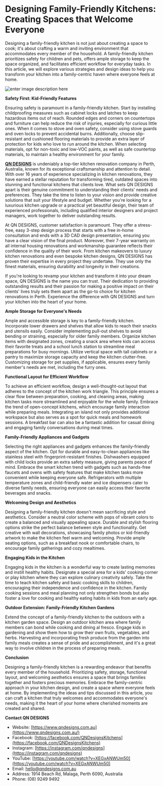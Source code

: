 # Designing Family-Friendly Kitchens: Creating Spaces that Welcome Everyone

Designing a family-friendly kitchen is not just about creating a space to cook; it's about crafting a warm and inviting environment that accommodates every member of the household. A family-friendly kitchen prioritizes safety for children and pets, offers ample storage to keep the space organized, and facilitates efficient workflow for everyday tasks. In this article, we will explore various strategies and design ideas to help you transform your kitchen into a family-centric haven where everyone feels at home.


![enter image description here](https://blogger.googleusercontent.com/img/b/R29vZ2xl/AVvXsEjTYUd-3CxIG03q4y2Ry6XUotdY1losntU42hCgosTu8YlddYrwlQ2ICDQGtFNRoL_v_gFh7ZGSzC2r2Rh66drvco7hdrF2WzVUHGmmNLPiW2X8lko1j_nDwl5LVR9a-vG7cxXgfU_7ahGitmUE1FY75OrXxU9pRzCRY_5dAYw7kMmOvlGcYNPIoJsUat0/s1600/qndesigns%20s.jpg)


**Safety First: Kid-Friendly Features**

Ensuring safety is paramount in a family-friendly kitchen. Start by installing childproofing measures such as cabinet locks and latches to keep hazardous items out of reach. Rounded edges and corners on countertops and furniture can help reduce the risk of injuries, especially for curious little ones. When it comes to stove and oven safety, consider using stove guards and oven locks to prevent accidental burns. Additionally, choose slip-resistant and cushioned flooring materials to provide an extra layer of protection for kids who love to run around the kitchen. When selecting materials, opt for non-toxic and low-VOC paints, as well as safe countertop materials, to maintain a healthy environment for your family.

**[QN DESIGNS](https://www.qndesigns.com.au/)** is undeniably a top-tier kitchen renovation company in Perth, Australia, known for its exceptional craftsmanship and attention to detail. With over 16 years of experience specializing in kitchen renovations, they have earned a stellar reputation for transforming tired, outdated spaces into stunning and functional kitchens that clients love. What sets QN DESIGNS apart is their genuine commitment to understanding their clients' needs and preferences. They take the time to listen to your vision and provide creative solutions that suit your lifestyle and budget. Whether you're looking for a luxurious kitchen upgrade or a practical yet beautiful design, their team of experienced professionals, including qualified interior designers and project managers, work together to deliver outstanding results.

At QN DESIGNS, customer satisfaction is paramount. They offer a stress-free, easy 3-step design process that starts with a free in-home consultation and ends with a 3D CAD design presentation, ensuring you have a clear vision of the final product. Moreover, their 7-year warranty on all internal housing renovations and workmanship guarantee reflects their confidence in the quality of their work. From kitchen makeovers to luxury kitchen renovations and even bespoke kitchen designs, QN DESIGNS has proven their expertise in every project they undertake. They use only the finest materials, ensuring durability and longevity in their creations.

If you're looking to revamp your kitchen and transform it into your dream space, QN DESIGNS is the name you can trust. Their dedication to providing outstanding results and their passion for making a positive impact on their clients' lives truly sets them apart as the go-to choice for kitchen renovations in Perth. Experience the difference with QN DESIGNS and turn your kitchen into the heart of your home.

**Ample Storage for Everyone's Needs**

Ample and accessible storage is key to a family-friendly kitchen. Incorporate lower drawers and shelves that allow kids to reach their snacks and utensils easily. Consider implementing pull-out shelves to avoid bending or straining, especially for older family members. Organize kitchen items with designated zones, creating a snack area where kids can access their favorite treats and a school lunch station to streamline meal preparations for busy mornings. Utilize vertical space with tall cabinets or a pantry to maximize storage capacity and keep the kitchen clutter-free. Customizing storage for pet supplies, if applicable, ensures every family member's needs are met, including the furry ones.

**Functional Layout for Efficient Workflow**

To achieve an efficient workflow, design a well-thought-out layout that adheres to the concept of the kitchen work triangle. This principle ensures a clear flow between preparation, cooking, and cleaning areas, making kitchen tasks more streamlined and enjoyable for the whole family. Embrace the trend of open-concept kitchens, which encourage family interaction while preparing meals. Integrating an island not only provides additional workspace but also serves as a spot for quick meals and homework sessions. A breakfast bar can also be a fantastic addition for casual dining and engaging family conversations during meal times.

**Family-Friendly Appliances and Gadgets**

Selecting the right appliances and gadgets enhances the family-friendly aspect of the kitchen. Opt for durable and easy-to-clean appliances like stainless steel with fingerprint-resistant finishes. Dishwashers equipped with child locks provide an extra safety measure, giving parents peace of mind. Embrace the smart kitchen trend with gadgets such as hands-free faucets and ovens with safety features that make kitchen tasks more convenient while keeping everyone safe. Refrigerators with multiple temperature zones and child-friendly water and ice dispensers cater to diverse family needs, ensuring everyone can easily access their favorite beverages and snacks.

**Welcoming Design and Aesthetics**

Designing a family-friendly kitchen doesn't mean sacrificing style and aesthetics. Consider a neutral color scheme with pops of vibrant colors to create a balanced and visually appealing space. Durable and stylish flooring options strike the perfect balance between style and functionality. Get creative with wall decorations, showcasing family photos or kid-friendly artwork to make the kitchen feel warm and welcoming. Provide ample seating options, such as a breakfast nook or comfortable chairs, to encourage family gatherings and cozy mealtimes.

**Engaging Kids in the Kitchen**

Engaging kids in the kitchen is a wonderful way to create lasting memories and instill healthy habits. Designate a special area for a kids' cooking corner or play kitchen where they can explore culinary creativity safely. Take the time to teach kitchen safety and basic cooking skills to children, encouraging their independence and confidence in the kitchen. Family cooking sessions and meal planning not only strengthen bonds but also foster a love for cooking and healthy eating habits in kids from an early age.

**Outdoor Extension: Family-Friendly Kitchen Gardens**

Extend the concept of a family-friendly kitchen to the outdoors with a kitchen garden space. Design an outdoor kitchen area where family members can bond while cooking and dining al fresco. Engage kids in gardening and show them how to grow their own fruits, vegetables, and herbs. Harvesting and incorporating fresh produce from the garden into family meals creates a sense of pride and accomplishment, and it's a great way to involve children in the process of preparing meals.

**Conclusion**

Designing a family-friendly kitchen is a rewarding endeavor that benefits every member of the household. Prioritizing safety, storage, functional layout, and welcoming aesthetics ensures a space that brings families together and fosters precious memories. Embrace the family-centric approach in your kitchen design, and create a space where everyone feels at home. By implementing the ideas and tips discussed in this article, you can craft a kitchen that truly welcomes and accommodates everyone's needs, making it the heart of your home where cherished moments are created and shared.

**Contact QN DESIGNS**

-   Website: [https://www.qndesigns.com.au](https://www.qndesigns.com.au/)
-   Facebook: [https://facebook.com/QNDesignsKitchens](https://facebook.com/QNDesignsKitchens)
-   Instagram: [https://instagram.com/qndesigns](https://instagram.com/qndesigns)
-   YouTube: [https://youtube.com/watch?v=XEGxANWUm50](https://youtube.com/watch?v=XEGxANWUm50)
-   Email: [hello@qndesigns.com.au](mailto:hello@qndesigns.com.au) 
-   Address: 1914 Beach Rd, Malaga, Perth 6090, Australia
-   Phone: (08) 9249 9492
